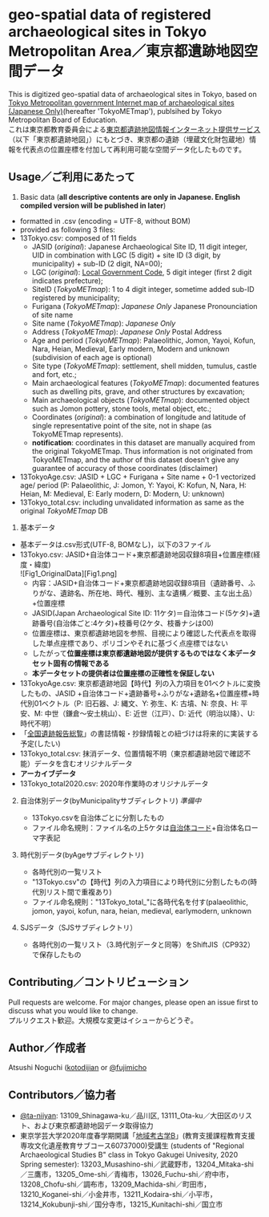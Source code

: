 # geo-spatial data of registered archaeological sites in Tokyo Metropolitan Area／東京都遺跡地図空間データ
This is digitized geo-spatial data of archaeological sites in Tokyo, based on [Tokyo Metropolitan government Internet map of archaeological sites (Japanese Only)](https://tokyo-iseki.metro.tokyo.lg.jp/)(hereafter 'TokyoMETmap'), publsihed by Tokyo Metropolitan Board of Education.  
これは東京都教育委員会による[東京都遺跡地図情報インターネット提供サービス](https://tokyo-iseki.metro.tokyo.lg.jp/)（以下「東京都遺跡地図」）にもとづき、東京都の遺跡（埋蔵文化財包蔵地）情報を代表点の位置座標を付加して再利用可能な空間データ化したものです。  

## Usage／ご利用にあたって

1. Basic data (**all descriptive contents are only in Japanese. English compiled version will be published in later**)  
* formatted in .csv (encoding = UTF-8, without BOM)  
* provided as following 3 files:  
* 13Tokyo.csv: composed of 11 fields
    * JASID (*original*): Japanese Archaeological Site ID, 11 digit integer, UID in combination with LGC (5 digit) + site ID (3 digit, by municipality) + sub-ID (2 digit, NA=00);  
    * LGC (*original*): [Local Government Code](http://data.e-stat.go.jp/lodw/en/provdata/lodRegion), 5 digit integer (first 2 digit indicates prefecture);  
    * SiteID (*TokyoMETmap*): 1 to 4 digit integer, sometime added sub-ID registered by municipality;  
    * Furigana (*TokyoMETmap*): *Japanese Only* Japanese Pronounciation of site name
    * Site name (*TokyoMETmap*): *Japanese Only*
    * Address (*TokyoMETmap*): *Japanese Only* Postal Address
    * Age and period (*TokyoMETmap*): Palaeolithic, Jomon, Yayoi, Kofun, Nara, Heian, Medieval, Early modern, Modern and unknown (subdivision of each age is optional)  
    * Site type (*TokyoMETmap*): settlement, shell midden, tumulus, castle and fort, etc.;  
    * Main archaeological features (*TokyoMETmap*): documented features such as dwelling pits, grave, and other structures by excavation;  
    * Main archaeological objects (*TokyoMETmap*): documented object such as Jomon pottery, stone tools, metal object, etc.;  
    * Coordinates (*original*): a combination of longitude and latitude of single representative point of the site, not in shape (as TokyoMETmap represents).  
    * **notification**: coordinates in this dataset are manually acquired from the original TokyoMETmap. Thus information is not originated from TokyoMETmap, and the author of this dataset doesn't give any guarantee of accuracy of those coordinates (disclaimer)  
* 13TokyoAge.csv: JASID + LGC + Furigana + Site name + 0-1 vectorized age/ period (P: Palaeolithic, J: Jomon, Y: Yayoi, K: Kofun, N, Nara, H: Heian, M: Medieval, E: Early modern, D: Modern, U: unknown) 
* 13Tokyo_total.csv: including unvalidated information as same as the original *TokyoMETmap* DB

1. 基本データ  
* 基本データは.csv形式(UTF-8, BOMなし)，以下の3ファイル  
* 13Tokyo.csv: JASID+自治体コード+東京都遺跡地図収録8項目+位置座標(経度・緯度)  
![Fig1_OriginalData][Fig1.png]
    * 内容：JASID+自治体コード+東京都遺跡地図収録8項目（遺跡番号、ふりがな、遺跡名、所在地、時代、種別、主な遺構／概要、主な出土品）+位置座標   
    * JASID(Japan Archaeological Site ID: 11ケタ)＝自治体コード(5ケタ)+遺跡番号(自治体ごと:4ケタ)+枝番号(2ケタ、枝番ナシは00)  
    * 位置座標は、東京都遺跡地図を参照、目視により確認した代表点を取得した単点座標であり、ポリゴンやそれに基づく点座標ではない  
    * したがって**位置座標は東京都遺跡地図が提供するものではなく本データセット固有の情報である**  
    * **本データセットの提供者は位置座標の正確性を保証しない**  
* 13TokyoAge.csv: 東京都遺跡地図【時代】列の入力項目を01ベクトルに変換したもの、JASID +自治体コード+遺跡番号+ふりがな+遺跡名+位置座標+時代別01ベクトル（P: 旧石器、J: 縄文、Y: 弥生、K: 古墳、N: 奈良、H: 平安、M: 中世（鎌倉〜安土桃山）、E: 近世（江戸）、D: 近代（明治以降）、U: 時代不明）  
* 「[全国遺跡報告総覧](https://sitereports.nabunken.go.jp/ja)」の書誌情報・抄録情報との紐づけは将来的に実装する予定(したい) 
* 13Tokyo_total.csv: 抹消データ、位置情報不明（東京都遺跡地図で確認不能）データを含むオリジナルデータ
* **アーカイブデータ**
* 13Tokyo_total2020.csv: 2020年作業時のオリジナルデータ 

2. 自治体別データ(byMunicipalityサブディレクトリ)  *準備中*  
    * 13Tokyo.csvを自治体ごとに分割したもの  
    * ファイル命名規則：ファイル名の上5ケタは[自治体コード](https://www.soumu.go.jp/denshijiti/code.html)+自治体名ローマ字表記  

3. 時代別データ(byAgeサブディレクトリ)  
    * 各時代別の一覧リスト  
    * "13Tokyo.csv"の【時代】列の入力項目により時代別に分割したもの(時代別リスト間で重複あり)  
    * ファイル命名規則："13Tokyo_total_"に各時代名を付す(palaeolithic, jomon, yayoi, kofun, nara, heian, medieval, earlymodern, unknown  

4. SJSデータ（SJSサブディレクトリ）
    * 各時代別の一覧リスト（3.時代別データと同等）をShiftJIS（CP932）で保存したもの

## Contributing／コントリビューション
Pull requests are welcome. For major changes, please open an issue first to discuss what you would like to change.  
プルリクエスト歓迎。大規模な変更はイシューからどうぞ。  

## Author／作成者
Atsushi Noguchi ([kotodijian](https://github.com/kotdijian) or [@fujimicho](https://X.com/fujimicho)  


## Contributors／協力者  
* [@ta-niiyan](https://twitter.com/ta_niiyan): 13109_Shinagawa-ku／品川区, 13111_Ota-ku／大田区のリスト、および東京都遺跡地図データ取得協力  
* 東京学芸大学2020年度春学期開講「[地域考古学B](https://portal.u-gakugei.ac.jp/syllabus/)」(教育支援課程教育支援専攻文化遺産教育サブコース60737000)受講生 (students of "Regional Archaeological Studies B" class in Tokyo Gakugei Univesity, 2020 Spring semester): 13203_Musashino-shi／武蔵野市，13204_Mitaka-shi／三鷹市，13205_Ome-shi／青梅市，13026_Fuchu-shi／府中市，13208_Chofu-shi／調布市，13209_Machida-shi／町田市，13210_Koganei-shi／小金井市，13211_Kodaira-shi／小平市，13214_Kokubunji-shi／国分寺市，13215_Kunitachi-shi／国立市
  
